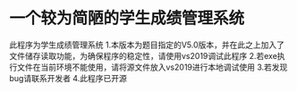 # 一个较为简陋的学生成绩管理系统

此程序为学生成绩管理系统
1.本版本为题目指定的V5.0版本，并在此之上加入了文件储存读取功能，为确保程序的稳定性，请使用vs2019调试此程序
2.若exe执行文件在当前环境不能使用，请将源文件放入vs2019进行本地调试使用
3.若发现bug请联系开发者
4.此程序已开源

